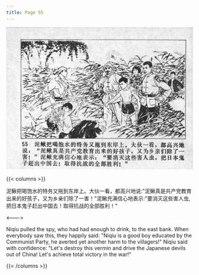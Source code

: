 ```yaml
---
title: Page 55
---
```


![niqiu page](./../../images/niqiu/seifert0397_nqkg_0059_055.jpg)

{{< columns >}}

泥鳅把喝饱水的特务又拖到东岸上。大伙一看，都高兴地说:"泥鳅真是共产党教育出来的好孩子，又为乡亲们除了一害！"泥鳅充满信心地表示:"要消灭这些害人虫,把日本鬼子赶出中国去！取得抗战的全部胜利！"

<--->

Niqiu pulled the spy, who had had enough to drink, to the east bank. When everybody saw this, they happily said: "Niqiu is a good boy educated by the Communist Party, he averted yet another harm to the villagers!" Niqiu said with confidence: "Let's destroy this vermin and drive the Japanese devils out of China! Let's achieve total victory in the war!"

{{< /columns >}}
